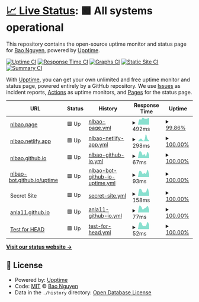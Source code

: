 # [📈 Live Status](https://nlbao.github.io/uptime): <!--live status--> **🟩 All systems operational**

This repository contains the open-source uptime monitor and status page for [Bao Nguyen](https://nlbao.github.io/uptime), powered by [Upptime](https://github.com/upptime/upptime).

[![Uptime CI](https://github.com/koj-co/upptime/workflows/Uptime%20CI/badge.svg)](https://github.com/koj-co/upptime/actions?query=workflow%3A%22Uptime+CI%22)
[![Response Time CI](https://github.com/koj-co/upptime/workflows/Response%20Time%20CI/badge.svg)](https://github.com/koj-co/upptime/actions?query=workflow%3A%22Response+Time+CI%22)
[![Graphs CI](https://github.com/koj-co/upptime/workflows/Graphs%20CI/badge.svg)](https://github.com/koj-co/upptime/actions?query=workflow%3A%22Graphs+CI%22)
[![Static Site CI](https://github.com/koj-co/upptime/workflows/Static%20Site%20CI/badge.svg)](https://github.com/koj-co/upptime/actions?query=workflow%3A%22Static+Site+CI%22)
[![Summary CI](https://github.com/koj-co/upptime/workflows/Summary%20CI/badge.svg)](https://github.com/koj-co/upptime/actions?query=workflow%3A%22Summary+CI%22)

With [Upptime](https://upptime.js.org), you can get your own unlimited and free uptime monitor and status page, powered entirely by a GitHub repository. We use [Issues](https://github.com/nlbao/uptime/issues) as incident reports, [Actions](https://github.com/nlbao/uptime/actions) as uptime monitors, and [Pages](https://nlbao.github.io/uptime) for the status page.

<!--start: status pages-->
<!-- This summary is generated by Upptime (https://github.com/upptime/upptime) -->
<!-- Do not edit this manually, your changes will be overwritten -->
<!-- prettier-ignore -->
| URL | Status | History | Response Time | Uptime |
| --- | ------ | ------- | ------------- | ------ |
| <img alt="" src="https://favicons.githubusercontent.com/null" height="13"> [nlbao.page](nlbao.page) | 🟩 Up | [nlbao-page.yml](https://github.com/nlbao-bot/uptime/commits/HEAD/history/nlbao-page.yml) | <details><summary><img alt="Response time graph" src="./graphs/nlbao-page/response-time-week.png" height="20"> 492ms</summary><br><a href="https://nlbao-bot.github.io/uptime/history/nlbao-page"><img alt="Response time 571" src="https://img.shields.io/endpoint?url=https%3A%2F%2Fraw.githubusercontent.com%2Fnlbao-bot%2Fuptime%2FHEAD%2Fapi%2Fnlbao-page%2Fresponse-time.json"></a><br><a href="https://nlbao-bot.github.io/uptime/history/nlbao-page"><img alt="24-hour response time 559" src="https://img.shields.io/endpoint?url=https%3A%2F%2Fraw.githubusercontent.com%2Fnlbao-bot%2Fuptime%2FHEAD%2Fapi%2Fnlbao-page%2Fresponse-time-day.json"></a><br><a href="https://nlbao-bot.github.io/uptime/history/nlbao-page"><img alt="7-day response time 492" src="https://img.shields.io/endpoint?url=https%3A%2F%2Fraw.githubusercontent.com%2Fnlbao-bot%2Fuptime%2FHEAD%2Fapi%2Fnlbao-page%2Fresponse-time-week.json"></a><br><a href="https://nlbao-bot.github.io/uptime/history/nlbao-page"><img alt="30-day response time 551" src="https://img.shields.io/endpoint?url=https%3A%2F%2Fraw.githubusercontent.com%2Fnlbao-bot%2Fuptime%2FHEAD%2Fapi%2Fnlbao-page%2Fresponse-time-month.json"></a><br><a href="https://nlbao-bot.github.io/uptime/history/nlbao-page"><img alt="1-year response time 571" src="https://img.shields.io/endpoint?url=https%3A%2F%2Fraw.githubusercontent.com%2Fnlbao-bot%2Fuptime%2FHEAD%2Fapi%2Fnlbao-page%2Fresponse-time-year.json"></a></details> | <details><summary><a href="https://nlbao-bot.github.io/uptime/history/nlbao-page">99.86%</a></summary><a href="https://nlbao-bot.github.io/uptime/history/nlbao-page"><img alt="All-time uptime 99.99%" src="https://img.shields.io/endpoint?url=https%3A%2F%2Fraw.githubusercontent.com%2Fnlbao-bot%2Fuptime%2FHEAD%2Fapi%2Fnlbao-page%2Fuptime.json"></a><br><a href="https://nlbao-bot.github.io/uptime/history/nlbao-page"><img alt="24-hour uptime 99.03%" src="https://img.shields.io/endpoint?url=https%3A%2F%2Fraw.githubusercontent.com%2Fnlbao-bot%2Fuptime%2FHEAD%2Fapi%2Fnlbao-page%2Fuptime-day.json"></a><br><a href="https://nlbao-bot.github.io/uptime/history/nlbao-page"><img alt="7-day uptime 99.86%" src="https://img.shields.io/endpoint?url=https%3A%2F%2Fraw.githubusercontent.com%2Fnlbao-bot%2Fuptime%2FHEAD%2Fapi%2Fnlbao-page%2Fuptime-week.json"></a><br><a href="https://nlbao-bot.github.io/uptime/history/nlbao-page"><img alt="30-day uptime 99.97%" src="https://img.shields.io/endpoint?url=https%3A%2F%2Fraw.githubusercontent.com%2Fnlbao-bot%2Fuptime%2FHEAD%2Fapi%2Fnlbao-page%2Fuptime-month.json"></a><br><a href="https://nlbao-bot.github.io/uptime/history/nlbao-page"><img alt="1-year uptime 99.99%" src="https://img.shields.io/endpoint?url=https%3A%2F%2Fraw.githubusercontent.com%2Fnlbao-bot%2Fuptime%2FHEAD%2Fapi%2Fnlbao-page%2Fuptime-year.json"></a></details>
| <img alt="" src="https://favicons.githubusercontent.com/null" height="13"> [nlbao.netlify.app](nlbao.netlify.app) | 🟩 Up | [nlbao-netlify-app.yml](https://github.com/nlbao-bot/uptime/commits/HEAD/history/nlbao-netlify-app.yml) | <details><summary><img alt="Response time graph" src="./graphs/nlbao-netlify-app/response-time-week.png" height="20"> 298ms</summary><br><a href="https://nlbao-bot.github.io/uptime/history/nlbao-netlify-app"><img alt="Response time 322" src="https://img.shields.io/endpoint?url=https%3A%2F%2Fraw.githubusercontent.com%2Fnlbao-bot%2Fuptime%2FHEAD%2Fapi%2Fnlbao-netlify-app%2Fresponse-time.json"></a><br><a href="https://nlbao-bot.github.io/uptime/history/nlbao-netlify-app"><img alt="24-hour response time 96" src="https://img.shields.io/endpoint?url=https%3A%2F%2Fraw.githubusercontent.com%2Fnlbao-bot%2Fuptime%2FHEAD%2Fapi%2Fnlbao-netlify-app%2Fresponse-time-day.json"></a><br><a href="https://nlbao-bot.github.io/uptime/history/nlbao-netlify-app"><img alt="7-day response time 298" src="https://img.shields.io/endpoint?url=https%3A%2F%2Fraw.githubusercontent.com%2Fnlbao-bot%2Fuptime%2FHEAD%2Fapi%2Fnlbao-netlify-app%2Fresponse-time-week.json"></a><br><a href="https://nlbao-bot.github.io/uptime/history/nlbao-netlify-app"><img alt="30-day response time 311" src="https://img.shields.io/endpoint?url=https%3A%2F%2Fraw.githubusercontent.com%2Fnlbao-bot%2Fuptime%2FHEAD%2Fapi%2Fnlbao-netlify-app%2Fresponse-time-month.json"></a><br><a href="https://nlbao-bot.github.io/uptime/history/nlbao-netlify-app"><img alt="1-year response time 322" src="https://img.shields.io/endpoint?url=https%3A%2F%2Fraw.githubusercontent.com%2Fnlbao-bot%2Fuptime%2FHEAD%2Fapi%2Fnlbao-netlify-app%2Fresponse-time-year.json"></a></details> | <details><summary><a href="https://nlbao-bot.github.io/uptime/history/nlbao-netlify-app">100.00%</a></summary><a href="https://nlbao-bot.github.io/uptime/history/nlbao-netlify-app"><img alt="All-time uptime 100.00%" src="https://img.shields.io/endpoint?url=https%3A%2F%2Fraw.githubusercontent.com%2Fnlbao-bot%2Fuptime%2FHEAD%2Fapi%2Fnlbao-netlify-app%2Fuptime.json"></a><br><a href="https://nlbao-bot.github.io/uptime/history/nlbao-netlify-app"><img alt="24-hour uptime 100.00%" src="https://img.shields.io/endpoint?url=https%3A%2F%2Fraw.githubusercontent.com%2Fnlbao-bot%2Fuptime%2FHEAD%2Fapi%2Fnlbao-netlify-app%2Fuptime-day.json"></a><br><a href="https://nlbao-bot.github.io/uptime/history/nlbao-netlify-app"><img alt="7-day uptime 100.00%" src="https://img.shields.io/endpoint?url=https%3A%2F%2Fraw.githubusercontent.com%2Fnlbao-bot%2Fuptime%2FHEAD%2Fapi%2Fnlbao-netlify-app%2Fuptime-week.json"></a><br><a href="https://nlbao-bot.github.io/uptime/history/nlbao-netlify-app"><img alt="30-day uptime 100.00%" src="https://img.shields.io/endpoint?url=https%3A%2F%2Fraw.githubusercontent.com%2Fnlbao-bot%2Fuptime%2FHEAD%2Fapi%2Fnlbao-netlify-app%2Fuptime-month.json"></a><br><a href="https://nlbao-bot.github.io/uptime/history/nlbao-netlify-app"><img alt="1-year uptime 100.00%" src="https://img.shields.io/endpoint?url=https%3A%2F%2Fraw.githubusercontent.com%2Fnlbao-bot%2Fuptime%2FHEAD%2Fapi%2Fnlbao-netlify-app%2Fuptime-year.json"></a></details>
| <img alt="" src="https://favicons.githubusercontent.com/nlbao.github.io" height="13"> [nlbao.github.io](https://nlbao.github.io) | 🟩 Up | [nlbao-github-io.yml](https://github.com/nlbao-bot/uptime/commits/HEAD/history/nlbao-github-io.yml) | <details><summary><img alt="Response time graph" src="./graphs/nlbao-github-io/response-time-week.png" height="20"> 67ms</summary><br><a href="https://nlbao-bot.github.io/uptime/history/nlbao-github-io"><img alt="Response time 102" src="https://img.shields.io/endpoint?url=https%3A%2F%2Fraw.githubusercontent.com%2Fnlbao-bot%2Fuptime%2FHEAD%2Fapi%2Fnlbao-github-io%2Fresponse-time.json"></a><br><a href="https://nlbao-bot.github.io/uptime/history/nlbao-github-io"><img alt="24-hour response time 47" src="https://img.shields.io/endpoint?url=https%3A%2F%2Fraw.githubusercontent.com%2Fnlbao-bot%2Fuptime%2FHEAD%2Fapi%2Fnlbao-github-io%2Fresponse-time-day.json"></a><br><a href="https://nlbao-bot.github.io/uptime/history/nlbao-github-io"><img alt="7-day response time 67" src="https://img.shields.io/endpoint?url=https%3A%2F%2Fraw.githubusercontent.com%2Fnlbao-bot%2Fuptime%2FHEAD%2Fapi%2Fnlbao-github-io%2Fresponse-time-week.json"></a><br><a href="https://nlbao-bot.github.io/uptime/history/nlbao-github-io"><img alt="30-day response time 75" src="https://img.shields.io/endpoint?url=https%3A%2F%2Fraw.githubusercontent.com%2Fnlbao-bot%2Fuptime%2FHEAD%2Fapi%2Fnlbao-github-io%2Fresponse-time-month.json"></a><br><a href="https://nlbao-bot.github.io/uptime/history/nlbao-github-io"><img alt="1-year response time 102" src="https://img.shields.io/endpoint?url=https%3A%2F%2Fraw.githubusercontent.com%2Fnlbao-bot%2Fuptime%2FHEAD%2Fapi%2Fnlbao-github-io%2Fresponse-time-year.json"></a></details> | <details><summary><a href="https://nlbao-bot.github.io/uptime/history/nlbao-github-io">100.00%</a></summary><a href="https://nlbao-bot.github.io/uptime/history/nlbao-github-io"><img alt="All-time uptime 100.00%" src="https://img.shields.io/endpoint?url=https%3A%2F%2Fraw.githubusercontent.com%2Fnlbao-bot%2Fuptime%2FHEAD%2Fapi%2Fnlbao-github-io%2Fuptime.json"></a><br><a href="https://nlbao-bot.github.io/uptime/history/nlbao-github-io"><img alt="24-hour uptime 100.00%" src="https://img.shields.io/endpoint?url=https%3A%2F%2Fraw.githubusercontent.com%2Fnlbao-bot%2Fuptime%2FHEAD%2Fapi%2Fnlbao-github-io%2Fuptime-day.json"></a><br><a href="https://nlbao-bot.github.io/uptime/history/nlbao-github-io"><img alt="7-day uptime 100.00%" src="https://img.shields.io/endpoint?url=https%3A%2F%2Fraw.githubusercontent.com%2Fnlbao-bot%2Fuptime%2FHEAD%2Fapi%2Fnlbao-github-io%2Fuptime-week.json"></a><br><a href="https://nlbao-bot.github.io/uptime/history/nlbao-github-io"><img alt="30-day uptime 100.00%" src="https://img.shields.io/endpoint?url=https%3A%2F%2Fraw.githubusercontent.com%2Fnlbao-bot%2Fuptime%2FHEAD%2Fapi%2Fnlbao-github-io%2Fuptime-month.json"></a><br><a href="https://nlbao-bot.github.io/uptime/history/nlbao-github-io"><img alt="1-year uptime 100.00%" src="https://img.shields.io/endpoint?url=https%3A%2F%2Fraw.githubusercontent.com%2Fnlbao-bot%2Fuptime%2FHEAD%2Fapi%2Fnlbao-github-io%2Fuptime-year.json"></a></details>
| <img alt="" src="https://favicons.githubusercontent.com/nlbao-bot.github.io" height="13"> [nlbao-bot.github.io/uptime](https://nlbao-bot.github.io/uptime) | 🟩 Up | [nlbao-bot-github-io-uptime.yml](https://github.com/nlbao-bot/uptime/commits/HEAD/history/nlbao-bot-github-io-uptime.yml) | <details><summary><img alt="Response time graph" src="./graphs/nlbao-bot-github-io-uptime/response-time-week.png" height="20"> 93ms</summary><br><a href="https://nlbao-bot.github.io/uptime/history/nlbao-bot-github-io-uptime"><img alt="Response time 169" src="https://img.shields.io/endpoint?url=https%3A%2F%2Fraw.githubusercontent.com%2Fnlbao-bot%2Fuptime%2FHEAD%2Fapi%2Fnlbao-bot-github-io-uptime%2Fresponse-time.json"></a><br><a href="https://nlbao-bot.github.io/uptime/history/nlbao-bot-github-io-uptime"><img alt="24-hour response time 54" src="https://img.shields.io/endpoint?url=https%3A%2F%2Fraw.githubusercontent.com%2Fnlbao-bot%2Fuptime%2FHEAD%2Fapi%2Fnlbao-bot-github-io-uptime%2Fresponse-time-day.json"></a><br><a href="https://nlbao-bot.github.io/uptime/history/nlbao-bot-github-io-uptime"><img alt="7-day response time 93" src="https://img.shields.io/endpoint?url=https%3A%2F%2Fraw.githubusercontent.com%2Fnlbao-bot%2Fuptime%2FHEAD%2Fapi%2Fnlbao-bot-github-io-uptime%2Fresponse-time-week.json"></a><br><a href="https://nlbao-bot.github.io/uptime/history/nlbao-bot-github-io-uptime"><img alt="30-day response time 95" src="https://img.shields.io/endpoint?url=https%3A%2F%2Fraw.githubusercontent.com%2Fnlbao-bot%2Fuptime%2FHEAD%2Fapi%2Fnlbao-bot-github-io-uptime%2Fresponse-time-month.json"></a><br><a href="https://nlbao-bot.github.io/uptime/history/nlbao-bot-github-io-uptime"><img alt="1-year response time 169" src="https://img.shields.io/endpoint?url=https%3A%2F%2Fraw.githubusercontent.com%2Fnlbao-bot%2Fuptime%2FHEAD%2Fapi%2Fnlbao-bot-github-io-uptime%2Fresponse-time-year.json"></a></details> | <details><summary><a href="https://nlbao-bot.github.io/uptime/history/nlbao-bot-github-io-uptime">100.00%</a></summary><a href="https://nlbao-bot.github.io/uptime/history/nlbao-bot-github-io-uptime"><img alt="All-time uptime 100.00%" src="https://img.shields.io/endpoint?url=https%3A%2F%2Fraw.githubusercontent.com%2Fnlbao-bot%2Fuptime%2FHEAD%2Fapi%2Fnlbao-bot-github-io-uptime%2Fuptime.json"></a><br><a href="https://nlbao-bot.github.io/uptime/history/nlbao-bot-github-io-uptime"><img alt="24-hour uptime 100.00%" src="https://img.shields.io/endpoint?url=https%3A%2F%2Fraw.githubusercontent.com%2Fnlbao-bot%2Fuptime%2FHEAD%2Fapi%2Fnlbao-bot-github-io-uptime%2Fuptime-day.json"></a><br><a href="https://nlbao-bot.github.io/uptime/history/nlbao-bot-github-io-uptime"><img alt="7-day uptime 100.00%" src="https://img.shields.io/endpoint?url=https%3A%2F%2Fraw.githubusercontent.com%2Fnlbao-bot%2Fuptime%2FHEAD%2Fapi%2Fnlbao-bot-github-io-uptime%2Fuptime-week.json"></a><br><a href="https://nlbao-bot.github.io/uptime/history/nlbao-bot-github-io-uptime"><img alt="30-day uptime 100.00%" src="https://img.shields.io/endpoint?url=https%3A%2F%2Fraw.githubusercontent.com%2Fnlbao-bot%2Fuptime%2FHEAD%2Fapi%2Fnlbao-bot-github-io-uptime%2Fuptime-month.json"></a><br><a href="https://nlbao-bot.github.io/uptime/history/nlbao-bot-github-io-uptime"><img alt="1-year uptime 100.00%" src="https://img.shields.io/endpoint?url=https%3A%2F%2Fraw.githubusercontent.com%2Fnlbao-bot%2Fuptime%2FHEAD%2Fapi%2Fnlbao-bot-github-io-uptime%2Fuptime-year.json"></a></details>
| <img alt="" src="https://favicons.githubusercontent.com/null" height="13"> Secret Site | 🟩 Up | [secret-site.yml](https://github.com/nlbao-bot/uptime/commits/HEAD/history/secret-site.yml) | <details><summary><img alt="Response time graph" src="./graphs/secret-site/response-time-week.png" height="20"> 158ms</summary><br><a href="https://nlbao-bot.github.io/uptime/history/secret-site"><img alt="Response time 276" src="https://img.shields.io/endpoint?url=https%3A%2F%2Fraw.githubusercontent.com%2Fnlbao-bot%2Fuptime%2FHEAD%2Fapi%2Fsecret-site%2Fresponse-time.json"></a><br><a href="https://nlbao-bot.github.io/uptime/history/secret-site"><img alt="24-hour response time 77" src="https://img.shields.io/endpoint?url=https%3A%2F%2Fraw.githubusercontent.com%2Fnlbao-bot%2Fuptime%2FHEAD%2Fapi%2Fsecret-site%2Fresponse-time-day.json"></a><br><a href="https://nlbao-bot.github.io/uptime/history/secret-site"><img alt="7-day response time 158" src="https://img.shields.io/endpoint?url=https%3A%2F%2Fraw.githubusercontent.com%2Fnlbao-bot%2Fuptime%2FHEAD%2Fapi%2Fsecret-site%2Fresponse-time-week.json"></a><br><a href="https://nlbao-bot.github.io/uptime/history/secret-site"><img alt="30-day response time 235" src="https://img.shields.io/endpoint?url=https%3A%2F%2Fraw.githubusercontent.com%2Fnlbao-bot%2Fuptime%2FHEAD%2Fapi%2Fsecret-site%2Fresponse-time-month.json"></a><br><a href="https://nlbao-bot.github.io/uptime/history/secret-site"><img alt="1-year response time 276" src="https://img.shields.io/endpoint?url=https%3A%2F%2Fraw.githubusercontent.com%2Fnlbao-bot%2Fuptime%2FHEAD%2Fapi%2Fsecret-site%2Fresponse-time-year.json"></a></details> | <details><summary><a href="https://nlbao-bot.github.io/uptime/history/secret-site">100.00%</a></summary><a href="https://nlbao-bot.github.io/uptime/history/secret-site"><img alt="All-time uptime 100.00%" src="https://img.shields.io/endpoint?url=https%3A%2F%2Fraw.githubusercontent.com%2Fnlbao-bot%2Fuptime%2FHEAD%2Fapi%2Fsecret-site%2Fuptime.json"></a><br><a href="https://nlbao-bot.github.io/uptime/history/secret-site"><img alt="24-hour uptime 100.00%" src="https://img.shields.io/endpoint?url=https%3A%2F%2Fraw.githubusercontent.com%2Fnlbao-bot%2Fuptime%2FHEAD%2Fapi%2Fsecret-site%2Fuptime-day.json"></a><br><a href="https://nlbao-bot.github.io/uptime/history/secret-site"><img alt="7-day uptime 100.00%" src="https://img.shields.io/endpoint?url=https%3A%2F%2Fraw.githubusercontent.com%2Fnlbao-bot%2Fuptime%2FHEAD%2Fapi%2Fsecret-site%2Fuptime-week.json"></a><br><a href="https://nlbao-bot.github.io/uptime/history/secret-site"><img alt="30-day uptime 100.00%" src="https://img.shields.io/endpoint?url=https%3A%2F%2Fraw.githubusercontent.com%2Fnlbao-bot%2Fuptime%2FHEAD%2Fapi%2Fsecret-site%2Fuptime-month.json"></a><br><a href="https://nlbao-bot.github.io/uptime/history/secret-site"><img alt="1-year uptime 100.00%" src="https://img.shields.io/endpoint?url=https%3A%2F%2Fraw.githubusercontent.com%2Fnlbao-bot%2Fuptime%2FHEAD%2Fapi%2Fsecret-site%2Fuptime-year.json"></a></details>
| <img alt="" src="https://favicons.githubusercontent.com/anla11.github.io" height="13"> [anla11.github.io](https://anla11.github.io/) | 🟩 Up | [anla11-github-io.yml](https://github.com/nlbao-bot/uptime/commits/HEAD/history/anla11-github-io.yml) | <details><summary><img alt="Response time graph" src="./graphs/anla11-github-io/response-time-week.png" height="20"> 77ms</summary><br><a href="https://nlbao-bot.github.io/uptime/history/anla11-github-io"><img alt="Response time 132" src="https://img.shields.io/endpoint?url=https%3A%2F%2Fraw.githubusercontent.com%2Fnlbao-bot%2Fuptime%2FHEAD%2Fapi%2Fanla11-github-io%2Fresponse-time.json"></a><br><a href="https://nlbao-bot.github.io/uptime/history/anla11-github-io"><img alt="24-hour response time 42" src="https://img.shields.io/endpoint?url=https%3A%2F%2Fraw.githubusercontent.com%2Fnlbao-bot%2Fuptime%2FHEAD%2Fapi%2Fanla11-github-io%2Fresponse-time-day.json"></a><br><a href="https://nlbao-bot.github.io/uptime/history/anla11-github-io"><img alt="7-day response time 77" src="https://img.shields.io/endpoint?url=https%3A%2F%2Fraw.githubusercontent.com%2Fnlbao-bot%2Fuptime%2FHEAD%2Fapi%2Fanla11-github-io%2Fresponse-time-week.json"></a><br><a href="https://nlbao-bot.github.io/uptime/history/anla11-github-io"><img alt="30-day response time 77" src="https://img.shields.io/endpoint?url=https%3A%2F%2Fraw.githubusercontent.com%2Fnlbao-bot%2Fuptime%2FHEAD%2Fapi%2Fanla11-github-io%2Fresponse-time-month.json"></a><br><a href="https://nlbao-bot.github.io/uptime/history/anla11-github-io"><img alt="1-year response time 132" src="https://img.shields.io/endpoint?url=https%3A%2F%2Fraw.githubusercontent.com%2Fnlbao-bot%2Fuptime%2FHEAD%2Fapi%2Fanla11-github-io%2Fresponse-time-year.json"></a></details> | <details><summary><a href="https://nlbao-bot.github.io/uptime/history/anla11-github-io">100.00%</a></summary><a href="https://nlbao-bot.github.io/uptime/history/anla11-github-io"><img alt="All-time uptime 99.98%" src="https://img.shields.io/endpoint?url=https%3A%2F%2Fraw.githubusercontent.com%2Fnlbao-bot%2Fuptime%2FHEAD%2Fapi%2Fanla11-github-io%2Fuptime.json"></a><br><a href="https://nlbao-bot.github.io/uptime/history/anla11-github-io"><img alt="24-hour uptime 100.00%" src="https://img.shields.io/endpoint?url=https%3A%2F%2Fraw.githubusercontent.com%2Fnlbao-bot%2Fuptime%2FHEAD%2Fapi%2Fanla11-github-io%2Fuptime-day.json"></a><br><a href="https://nlbao-bot.github.io/uptime/history/anla11-github-io"><img alt="7-day uptime 100.00%" src="https://img.shields.io/endpoint?url=https%3A%2F%2Fraw.githubusercontent.com%2Fnlbao-bot%2Fuptime%2FHEAD%2Fapi%2Fanla11-github-io%2Fuptime-week.json"></a><br><a href="https://nlbao-bot.github.io/uptime/history/anla11-github-io"><img alt="30-day uptime 100.00%" src="https://img.shields.io/endpoint?url=https%3A%2F%2Fraw.githubusercontent.com%2Fnlbao-bot%2Fuptime%2FHEAD%2Fapi%2Fanla11-github-io%2Fuptime-month.json"></a><br><a href="https://nlbao-bot.github.io/uptime/history/anla11-github-io"><img alt="1-year uptime 99.98%" src="https://img.shields.io/endpoint?url=https%3A%2F%2Fraw.githubusercontent.com%2Fnlbao-bot%2Fuptime%2FHEAD%2Fapi%2Fanla11-github-io%2Fuptime-year.json"></a></details>
| <img alt="" src="https://favicons.githubusercontent.com/www.google.com" height="13"> [Test for HEAD](https://www.google.com) | 🟩 Up | [test-for-head.yml](https://github.com/nlbao-bot/uptime/commits/HEAD/history/test-for-head.yml) | <details><summary><img alt="Response time graph" src="./graphs/test-for-head/response-time-week.png" height="20"> 52ms</summary><br><a href="https://nlbao-bot.github.io/uptime/history/test-for-head"><img alt="Response time 43" src="https://img.shields.io/endpoint?url=https%3A%2F%2Fraw.githubusercontent.com%2Fnlbao-bot%2Fuptime%2FHEAD%2Fapi%2Ftest-for-head%2Fresponse-time.json"></a><br><a href="https://nlbao-bot.github.io/uptime/history/test-for-head"><img alt="24-hour response time 47" src="https://img.shields.io/endpoint?url=https%3A%2F%2Fraw.githubusercontent.com%2Fnlbao-bot%2Fuptime%2FHEAD%2Fapi%2Ftest-for-head%2Fresponse-time-day.json"></a><br><a href="https://nlbao-bot.github.io/uptime/history/test-for-head"><img alt="7-day response time 52" src="https://img.shields.io/endpoint?url=https%3A%2F%2Fraw.githubusercontent.com%2Fnlbao-bot%2Fuptime%2FHEAD%2Fapi%2Ftest-for-head%2Fresponse-time-week.json"></a><br><a href="https://nlbao-bot.github.io/uptime/history/test-for-head"><img alt="30-day response time 48" src="https://img.shields.io/endpoint?url=https%3A%2F%2Fraw.githubusercontent.com%2Fnlbao-bot%2Fuptime%2FHEAD%2Fapi%2Ftest-for-head%2Fresponse-time-month.json"></a><br><a href="https://nlbao-bot.github.io/uptime/history/test-for-head"><img alt="1-year response time 43" src="https://img.shields.io/endpoint?url=https%3A%2F%2Fraw.githubusercontent.com%2Fnlbao-bot%2Fuptime%2FHEAD%2Fapi%2Ftest-for-head%2Fresponse-time-year.json"></a></details> | <details><summary><a href="https://nlbao-bot.github.io/uptime/history/test-for-head">100.00%</a></summary><a href="https://nlbao-bot.github.io/uptime/history/test-for-head"><img alt="All-time uptime 100.00%" src="https://img.shields.io/endpoint?url=https%3A%2F%2Fraw.githubusercontent.com%2Fnlbao-bot%2Fuptime%2FHEAD%2Fapi%2Ftest-for-head%2Fuptime.json"></a><br><a href="https://nlbao-bot.github.io/uptime/history/test-for-head"><img alt="24-hour uptime 100.00%" src="https://img.shields.io/endpoint?url=https%3A%2F%2Fraw.githubusercontent.com%2Fnlbao-bot%2Fuptime%2FHEAD%2Fapi%2Ftest-for-head%2Fuptime-day.json"></a><br><a href="https://nlbao-bot.github.io/uptime/history/test-for-head"><img alt="7-day uptime 100.00%" src="https://img.shields.io/endpoint?url=https%3A%2F%2Fraw.githubusercontent.com%2Fnlbao-bot%2Fuptime%2FHEAD%2Fapi%2Ftest-for-head%2Fuptime-week.json"></a><br><a href="https://nlbao-bot.github.io/uptime/history/test-for-head"><img alt="30-day uptime 100.00%" src="https://img.shields.io/endpoint?url=https%3A%2F%2Fraw.githubusercontent.com%2Fnlbao-bot%2Fuptime%2FHEAD%2Fapi%2Ftest-for-head%2Fuptime-month.json"></a><br><a href="https://nlbao-bot.github.io/uptime/history/test-for-head"><img alt="1-year uptime 100.00%" src="https://img.shields.io/endpoint?url=https%3A%2F%2Fraw.githubusercontent.com%2Fnlbao-bot%2Fuptime%2FHEAD%2Fapi%2Ftest-for-head%2Fuptime-year.json"></a></details>

<!--end: status pages-->

[**Visit our status website →**](https://nlbao.github.io/uptime)

## 📄 License

- Powered by: [Upptime](https://github.com/upptime/upptime)
- Code: [MIT](./LICENSE) © [Bao Nguyen](https://nlbao.github.io/uptime)
- Data in the `./history` directory: [Open Database License](https://opendatacommons.org/licenses/odbl/1-0/)
